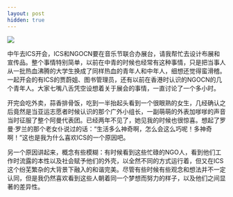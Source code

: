 ```yaml
---
layout: post
hidden: true
---
```

![](http://photos.tuchong.com/32890/l/2688633.jpg)

中午去ICS开会，ICS和NGOCN要在音乐节联合办展台，请我帮忙去设计布展和宣传品。整个事情特别简单，以前在中青的时候也经常有这种事情，只是把当事人从一批热血沸腾的大学生换成了同样热血的青年人和中年人，细想还觉得蛮滑稽。一起开会的有ICS的贾蔚姐、图书管理员，还有以前在香港时认识的NGOCN的几个青年人。大家七嘴八舌凭空设想着关于展会的事情，一直讨论了一个多小时。

开完会吃外卖，蒜香排骨饭，吃到一半抬起头看到一个很眼熟的女生，几经确认之后竟然是当亚运志愿者时候认识的那个广外小组长，一副萌萌的外表加嗲嗲的声音当时征服了整个阿曼代表团。已经两年不见了，她见我的时候也很惊喜。想起了罗曼·罗兰的那个老女仆说过的话：“生活多么神奇啊，怎么会这么巧呢！多神奇啊！”这也是我为什么喜欢ICS的一个原因吧。

另一个原因讲起来，概念有些模糊：有时候看到这些忙碌的NGO人，看到他们工作时流露的本性以及社会赋予他们的外壳，以全然不同的方式运行着，但又在ICS这个纷芜繁杂的大背景下融入的和谐完美。尽管有些时候有些观念和想法并不一定认同，但是我仍然喜欢看到这些人朝着同一个梦想而努力的样子，以及他们之间显著的差异性。